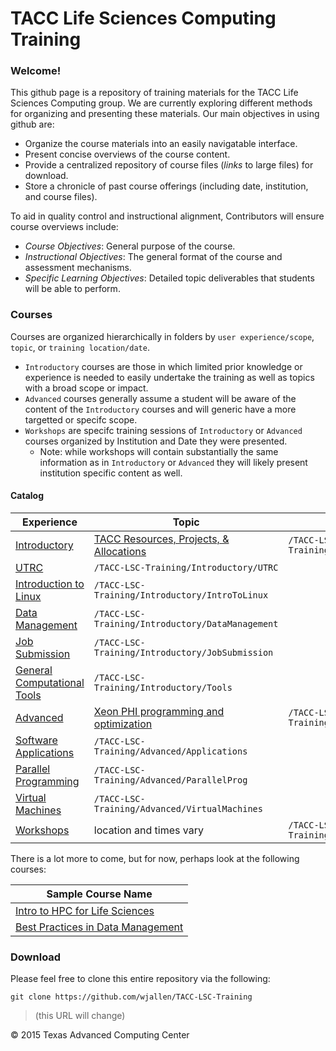 # TACC Life Sciences Computing Training

### Welcome!

This github page is a repository of training materials for the TACC Life
Sciences Computing group. We are currently exploring different methods for
organizing and presenting these materials. Our main objectives in using github
are:

* Organize the course materials into an easily navigatable interface. 
* Present concise overviews of the course content.
* Provide a centralized repository of course files (*links* to large files) for download.
* Store a chronicle of past course offerings (including date, institution, and course files).

To aid in quality control and instructional alignment, Contributors will ensure course overviews include:

* *Course Objectives*:  General purpose of the course. 
* *Instructional Objectives*: The general format of the course and assessment mechanisms.
* *Specific Learning Objectives*: Detailed topic deliverables that students will be able to perform.

### Courses

Courses are organized hierarchically in folders by `user experience/scope`, `topic`, or `training location/date`.
* `Introductory` courses are those in which limited prior knowledge or experience is needed to easily undertake the training as well as topics with a broad scope or impact.
* `Advanced` courses generally assume a student will be aware of the content of the `Introductory` courses and will generic have a more targetted or specifc scope.
* `Workshops` are specifc training sessions of `Introductory` or `Advanced` courses organized by Institution and Date they were presented.
  * Note: while workshops will contain substantially the same information as in `Introductory` or `Advanced` they will likely present institution specific content as well.

#### Catalog

Experience | Topic | Path
-----------|-------|-------
[Introductory](/Introductory) | [TACC Resources, Projects, &amp; Allocations](Introductory/TACC)| `/TACC-LSC-Training/Introductory/TACC`
 | [UTRC](Introductory/UTRC)| `/TACC-LSC-Training/Introductory/UTRC`
 | [Introduction to Linux](Introductory/IntroToLinux)| `/TACC-LSC-Training/Introductory/IntroToLinux`
 | [Data Management](Introductory/DataManagement)| `/TACC-LSC-Training/Introductory/DataManagement`
 | [Job Submission](Introductory/JobSubmission)| `/TACC-LSC-Training/Introductory/JobSubmission`
 | [General Computational Tools](Introductory/Tools)| `/TACC-LSC-Training/Introductory/Tools`
[Advanced](/Advanced) | [Xeon PHI programming and optimization](Advanced/XeonPhi) | `/TACC-LSC-Training/Advanced/XeonPhi`
 | [Software Applications](Advanced/Applications)| `/TACC-LSC-Training/Advanced/Applications`
 | [Parallel Programming](Advanced/ParallelProg)| `/TACC-LSC-Training/Advanced/ParallelProg`
 | [Virtual Machines](Advanced/VirtualMachines)| `/TACC-LSC-Training/Advanced/VirtualMachines`
[Workshops](/Workshops) | location and times vary | `/TACC-LSC-Training/Workshops`

There is a lot more to come, but for now, perhaps look at the following courses:

Sample Course Name |
----------- |
[Intro to HPC for Life Sciences](/Introductory/defunctHPC/IntroToHPCforLSC) |
[Best Practices in Data Management](/Introductory/DataManagement) |


### Download

Please feel free to clone this entire repository via the following:

```
git clone https://github.com/wjallen/TACC-LSC-Training
```
>\(this URL will change\)



&copy; 2015 Texas Advanced Computing Center

